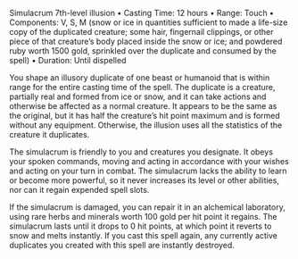 Simulacrum
7th-level illusion
• Casting Time: 12 hours
• Range: Touch
• Components: V, S, M (snow or ice in quantities sufficient to made a life-size copy of the duplicated creature; some hair, fingernail clippings, or other piece of that creature’s body placed inside the snow or ice; and powdered ruby worth 1500 gold, sprinkled over the duplicate and consumed by the spell)
• Duration: Until dispelled 

You shape an illusory duplicate of one beast or humanoid that is within range for the entire casting time of the spell. The duplicate is a creature, partially real and formed from ice or snow, and it can take actions and otherwise be affected as a normal creature. It appears to be the same as the original, but it has half the creature’s hit point maximum and is formed without any equipment. Otherwise, the illusion uses all the statistics of the creature it duplicates. 

The simulacrum is friendly to you and creatures you designate. It obeys your spoken commands, moving and acting in accordance with your wishes and acting on your turn in combat. The simulacrum lacks the ability to learn or become more powerful, so it never increases its level or other abilities, nor can it regain expended spell slots. 

If the simulacrum is damaged, you can repair it in an alchemical laboratory, using rare herbs and minerals worth 100 gold per hit point it regains. The simulacrum lasts until it drops to 0 hit points, at which point it reverts to snow and melts instantly. If you cast this spell again, any currently active duplicates you created with this spell are instantly destroyed.